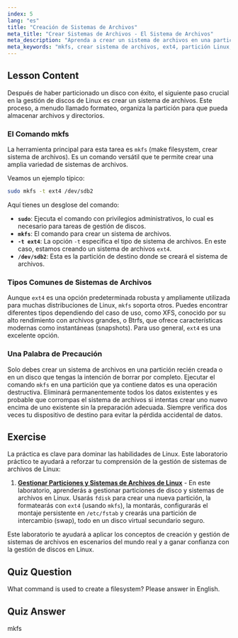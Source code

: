 ```yaml
---
index: 5
lang: "es"
title: "Creación de Sistemas de Archivos"
meta_title: "Crear Sistemas de Archivos - El Sistema de Archivos"
meta_description: "Aprenda a crear un sistema de archivos en una partición Linux usando el comando mkfs. Esta guía para principiantes cubre gestión de discos, formateo con ext4 y pasos esenciales para la partición en Linux."
meta_keywords: "mkfs, crear sistema de archivos, ext4, partición Linux, tutorial Linux, Linux para principiantes, gestión de discos, guía Linux, formatear disco linux"
---
```


## Lesson Content

Después de haber particionado un disco con éxito, el siguiente paso crucial en la gestión de discos de Linux es crear un sistema de archivos. Este proceso, a menudo llamado formateo, organiza la partición para que pueda almacenar archivos y directorios.

### El Comando mkfs

La herramienta principal para esta tarea es `mkfs` (make filesystem, crear sistema de archivos). Es un comando versátil que te permite crear una amplia variedad de sistemas de archivos.

Veamos un ejemplo típico:

```bash
sudo mkfs -t ext4 /dev/sdb2
```

Aquí tienes un desglose del comando:

- **`sudo`**: Ejecuta el comando con privilegios administrativos, lo cual es necesario para tareas de gestión de discos.
- **`mkfs`**: El comando para crear un sistema de archivos.
- **`-t ext4`**: La opción `-t` especifica el tipo de sistema de archivos. En este caso, estamos creando un sistema de archivos `ext4`.
- **`/dev/sdb2`**: Esta es la partición de destino donde se creará el sistema de archivos.

### Tipos Comunes de Sistemas de Archivos

Aunque `ext4` es una opción predeterminada robusta y ampliamente utilizada para muchas distribuciones de Linux, `mkfs` soporta otros. Puedes encontrar diferentes tipos dependiendo del caso de uso, como XFS, conocido por su alto rendimiento con archivos grandes, o Btrfs, que ofrece características modernas como instantáneas (snapshots). Para uso general, `ext4` es una excelente opción.

### Una Palabra de Precaución

Solo debes crear un sistema de archivos en una partición recién creada o en un disco que tengas la intención de borrar por completo. Ejecutar el comando `mkfs` en una partición que ya contiene datos es una operación destructiva. Eliminará permanentemente todos los datos existentes y es probable que corrompas el sistema de archivos si intentas crear uno nuevo encima de uno existente sin la preparación adecuada. Siempre verifica dos veces tu dispositivo de destino para evitar la pérdida accidental de datos.

## Exercise

La práctica es clave para dominar las habilidades de Linux. Este laboratorio práctico te ayudará a reforzar tu comprensión de la gestión de sistemas de archivos de Linux:

1. **[Gestionar Particiones y Sistemas de Archivos de Linux](https://labex.io/es/labs/comptia-manage-linux-partitions-and-filesystems-590845)** - En este laboratorio, aprenderás a gestionar particiones de disco y sistemas de archivos en Linux. Usarás `fdisk` para crear una nueva partición, la formatearás con `ext4` (usando `mkfs`), la montarás, configurarás el montaje persistente en `/etc/fstab` y crearás una partición de intercambio (swap), todo en un disco virtual secundario seguro.

Este laboratorio te ayudará a aplicar los conceptos de creación y gestión de sistemas de archivos en escenarios del mundo real y a ganar confianza con la gestión de discos en Linux.

## Quiz Question

What command is used to create a filesystem? Please answer in English.

## Quiz Answer

mkfs
